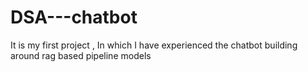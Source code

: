 # DSA---chatbot
It is my first project , In which I have experienced the chatbot building around rag based pipeline models
